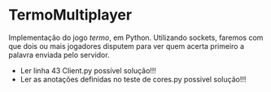 # TermoMultiplayer

Implementação do jogo _termo_, em Python. Utilizando sockets, faremos com que dois ou mais jogadores disputem para ver quem acerta primeiro a palavra enviada pelo servidor.  
  
    
      
- Ler linha 43 Client.py possível solução!!!  
- Ler as anotações definidas no teste de cores.py possivel solução!!! 

